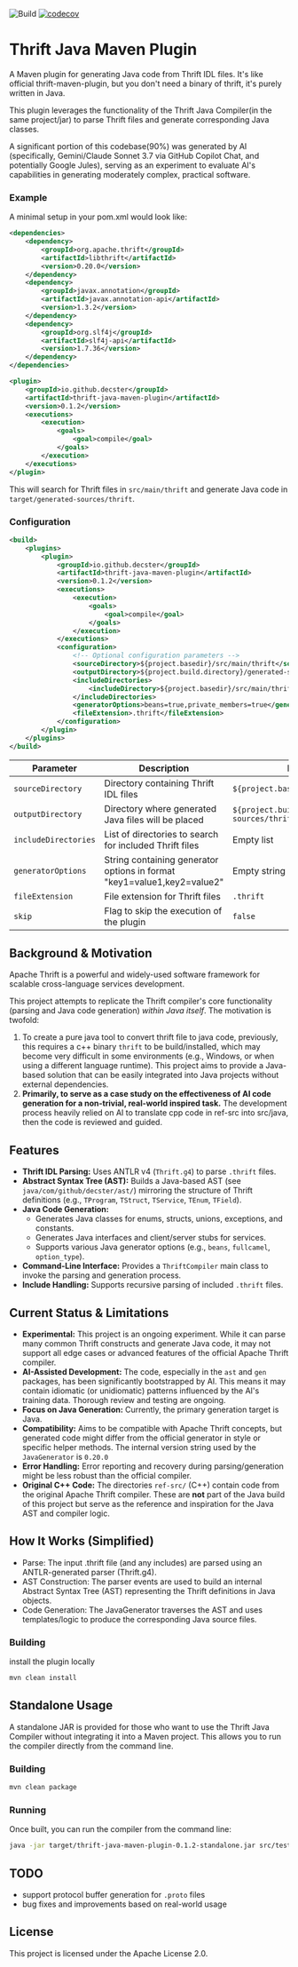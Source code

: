![Build](https://github.com/decster/thrift-java-compiler/actions/workflows/maven.yml/badge.svg)
[![codecov](https://codecov.io/gh/decster/thrift-java-compiler/branch/main/graph/badge.svg)](https://codecov.io/gh/decster/thrift-java-compiler)

# Thrift Java Maven Plugin

A Maven plugin for generating Java code from Thrift IDL files. It's like official thrift-maven-plugin, but you don't need a binary of thrift, it's purely written in Java. 

This plugin leverages the functionality of the Thrift Java Compiler(in the same project/jar) to parse Thrift files and generate corresponding Java classes.

A significant portion of this codebase(90%) was generated by AI (specifically, Gemini/Claude Sonnet 3.7 via GitHub Copilot Chat, and potentially Google Jules), serving as an experiment to evaluate AI's capabilities in generating moderately complex, practical software.

### Example

A minimal setup in your pom.xml would look like:

```xml
<dependencies>
    <dependency>
        <groupId>org.apache.thrift</groupId>
        <artifactId>libthrift</artifactId>
        <version>0.20.0</version>
    </dependency>
    <dependency>
        <groupId>javax.annotation</groupId>
        <artifactId>javax.annotation-api</artifactId>
        <version>1.3.2</version>
    </dependency>
    <dependency>
        <groupId>org.slf4j</groupId>
        <artifactId>slf4j-api</artifactId>
        <version>1.7.36</version>
    </dependency>
</dependencies>

<plugin>
    <groupId>io.github.decster</groupId>
    <artifactId>thrift-java-maven-plugin</artifactId>
    <version>0.1.2</version>
    <executions>
        <execution>
            <goals>
                <goal>compile</goal>
            </goals>
        </execution>
    </executions>
</plugin>
```

This will search for Thrift files in `src/main/thrift` and generate Java code in `target/generated-sources/thrift`.

### Configuration

```xml
<build>
    <plugins>
        <plugin>
            <groupId>io.github.decster</groupId>
            <artifactId>thrift-java-maven-plugin</artifactId>
            <version>0.1.2</version>
            <executions>
                <execution>
                    <goals>
                        <goal>compile</goal>
                    </goals>
                </execution>
            </executions>
            <configuration>
                <!-- Optional configuration parameters -->
                <sourceDirectory>${project.basedir}/src/main/thrift</sourceDirectory>
                <outputDirectory>${project.build.directory}/generated-sources/thrift</outputDirectory>
                <includeDirectories>
                    <includeDirectory>${project.basedir}/src/main/thrift-includes</includeDirectory>
                </includeDirectories>
                <generatorOptions>beans=true,private_members=true</generatorOptions>
                <fileExtension>.thrift</fileExtension>
            </configuration>
        </plugin>
    </plugins>
</build>
```

| Parameter | Description | Default Value |
|-----------|-------------|---------------|
| `sourceDirectory` | Directory containing Thrift IDL files | `${project.basedir}/src/main/thrift` |
| `outputDirectory` | Directory where generated Java files will be placed | `${project.build.directory}/generated-sources/thrift` |
| `includeDirectories` | List of directories to search for included Thrift files | Empty list |
| `generatorOptions` | String containing generator options in format "key1=value1,key2=value2" | Empty string |
| `fileExtension` | File extension for Thrift files | `.thrift` |
| `skip` | Flag to skip the execution of the plugin | `false` |

## Background & Motivation

Apache Thrift is a powerful and widely-used software framework for scalable cross-language services development.

This project attempts to replicate the Thrift compiler's core functionality (parsing and Java code generation) *within Java itself*. The motivation is twofold:
1.  To create a pure java tool to convert thrift file to java code, previously, this requires a c++ binary `thrift` to be build/installed, which may become very difficult in some environments (e.g., Windows, or when using a different language runtime). This project aims to provide a Java-based solution that can be easily integrated into Java projects without external dependencies.
2.  **Primarily, to serve as a case study on the effectiveness of AI code generation for a non-trivial, real-world inspired task.** The development process heavily relied on AI to translate cpp code in ref-src into src/java, then the code is reviewed and guided.

## Features

*   **Thrift IDL Parsing:** Uses ANTLR v4 (`Thrift.g4`) to parse `.thrift` files.
*   **Abstract Syntax Tree (AST):** Builds a Java-based AST (see `java/com/github/decster/ast/`) mirroring the structure of Thrift definitions (e.g., `TProgram`, `TStruct`, `TService`, `TEnum`, `TField`).
*   **Java Code Generation:**
    *   Generates Java classes for enums, structs, unions, exceptions, and constants.
    *   Generates Java interfaces and client/server stubs for services.
    *   Supports various Java generator options (e.g., `beans`, `fullcamel`, `option_type`).
*   **Command-Line Interface:** Provides a `ThriftCompiler` main class to invoke the parsing and generation process.
*   **Include Handling:** Supports recursive parsing of included `.thrift` files.

## Current Status & Limitations

*   **Experimental:** This project is an ongoing experiment. While it can parse many common Thrift constructs and generate Java code, it may not support all edge cases or advanced features of the official Apache Thrift compiler.
*   **AI-Assisted Development:** The code, especially in the `ast` and `gen` packages, has been significantly bootstrapped by AI. This means it may contain idiomatic (or unidiomatic) patterns influenced by the AI's training data. Thorough review and testing are ongoing.
*   **Focus on Java Generation:** Currently, the primary generation target is Java.
*   **Compatibility:** Aims to be compatible with Apache Thrift concepts, but generated code might differ from the official generator in style or specific helper methods. The internal version string used by the `JavaGenerator` is `0.20.0`
*   **Error Handling:** Error reporting and recovery during parsing/generation might be less robust than the official compiler.
*   **Original C++ Code:** The directories `ref-src/` (C++) contain code from the original Apache Thrift compiler. These are **not** part of the Java build of this project but serve as the reference and inspiration for the Java AST and compiler logic.

## How It Works (Simplified)
*   Parse: The input .thrift file (and any includes) are parsed using an ANTLR-generated parser (Thrift.g4).
*   AST Construction: The parser events are used to build an internal Abstract Syntax Tree (AST) representing the Thrift definitions in Java objects.
*   Code Generation: The JavaGenerator traverses the AST and uses templates/logic to produce the corresponding Java source files.


### Building

install the plugin locally
```bash
mvn clean install
```

## Standalone Usage

A standalone JAR is provided for those who want to use the Thrift Java Compiler without integrating it into a Maven project. This allows you to run the compiler directly from the command line.

### Building

```bash
mvn clean package
```

### Running

Once built, you can run the compiler from the command line:

```bash
java -jar target/thrift-java-maven-plugin-0.1.2-standalone.jar src/test/resources/include_tests/BackendService.thrift   -o genoutput
```


## TODO

* support protocol buffer generation for `.proto` files
* bug fixes and improvements based on real-world usage

## License

This project is licensed under the Apache License 2.0.

